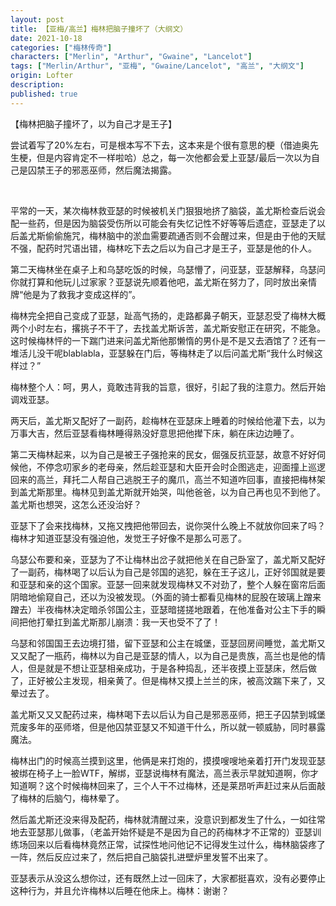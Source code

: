 ```yaml
---
layout: post
title: 【亚梅/高兰】梅林把脑子撞坏了（大纲文）
date: 2021-10-18
categories: ["梅林传奇"]
characters: ["Merlin", "Arthur", "Gwaine", "Lancelot"]
tags: ["Merlin/Arthur", "亚梅", "Gwaine/Lancelot", "高兰", "大纲文"]
origin: Lofter
description: 
published: true
---
```


【梅林把脑子撞坏了，以为自己才是王子】

尝试着写了20%左右，可是根本写不下去，这本来是个很有意思的梗（借迪奥先生梗，但是内容肯定不一样啦哈）总之，每一次他都会爱上亚瑟/最后一次以为自己是囚禁王子的邪恶巫师，然后魔法揭露。

<br>

平常的一天，某次梅林救亚瑟的时候被机关门狠狠地挤了脑袋，盖尤斯检查后说会配一些药，但是因为脑袋受伤所以可能会有失忆记性不好等等后遗症，亚瑟走了以后盖尤斯偷偷施咒，梅林脑中的淤血需要疏通否则不会醒过来，但是由于他的天赋不强，配药时咒语出错，梅林吃下去之后以为自己才是王子，亚瑟是他的仆人。

第二天梅林坐在桌子上和乌瑟吃饭的时候，乌瑟懵了，问亚瑟，亚瑟解释，乌瑟问你就打算和他玩儿过家家？亚瑟说先顺着他吧，盖尤斯在努力了，同时放出亲情牌“他是为了救我才变成这样的”。

梅林完全把自己变成了亚瑟，趾高气扬的，走路都鼻子朝天，亚瑟忍受了梅林大概两个小时左右，撂挑子不干了，去找盖尤斯诉苦，盖尤斯安慰正在研究，不能急。这时候梅林怦的一下踹门进来问盖尤斯他那懒惰的男仆是不是又去酒馆了？还有一堆活儿没干呢blablabla，亚瑟躲在门后，等梅林走了以后问盖尤斯“我什么时候这样过？”

梅林整个人：呵，男人，竟敢违背我的旨意，很好，引起了我的注意力。然后开始调戏亚瑟。

两天后，盖尤斯又配好了一副药，趁梅林在亚瑟床上睡着的时候给他灌下去，以为万事大吉，然后亚瑟看梅林睡得熟没好意思把他撵下床，躺在床边边睡了。

第二天梅林起来，以为自己是被王子强抢来的民女，倔强反抗亚瑟，故意不好好伺候他，不停念叨家乡的老母亲，然后趁亚瑟和大臣开会时企图逃走，迎面撞上巡逻回来的高兰，拜托二人帮自己逃脱王子的魔爪，高兰不知道咋回事，直接把梅林架到盖尤斯那里。梅林见到盖尤斯就开始哭，叫他爸爸，以为自己再也见不到他了。盖尤斯也想哭，这怎么还没治好？

亚瑟下了会来找梅林，又拖又拽把他带回去，说你哭什么晚上不就放你回来了吗？梅林才知道亚瑟没有强迫他，发觉王子好像不是那么可恶了。

乌瑟公布要和亲，亚瑟为了不让梅林出岔子就把他关在自己卧室了，盖尤斯又配好了一副药，梅林喝了以后认为自己是邻国的逃犯，躲在王子这儿，正好邻国就是要和亚瑟和亲的这个国家。亚瑟一回来就发现梅林又不对劲了，整个人躲在窗帘后面阴暗地偷窥自己，还以为没被发现。（外面的骑士都看见梅林的屁股在玻璃上蹭来蹭去）半夜梅林决定暗杀邻国公主，亚瑟暗搓搓地跟着，在他准备对公主下手的瞬间把他打晕扛到盖尤斯那儿崩溃：我一天也受不了了！

乌瑟和邻国国王去边境打猎，留下亚瑟和公主在城堡，亚瑟回房间睡觉，盖尤斯又又又配了一瓶药，梅林以为自己是亚瑟的情人，以为自己是贵族，高兰也是他的情人，但是就是不想让亚瑟相亲成功，于是各种捣乱，还半夜摸上亚瑟床，然后做了，正好被公主发现，相亲黄了。但是梅林又摸上兰兰的床，被高汶踹下来了，又晕过去了。

盖尤斯又又又配药过来，梅林喝下去以后认为自己是邪恶巫师，把王子囚禁到城堡荒废多年的巫师塔，但是他囚禁亚瑟又不知道干什么，所以就一顿威胁，同时暴露魔法。

梅林出门的时候高兰摸到这里，他俩是来打炮的，摸摸嗖嗖地亲着打开门发现亚瑟被绑在椅子上一脸WTF，解绑，亚瑟说梅林有魔法，高兰表示早就知道啊，你才知道啊？这个时候梅林回来了，三个人干不过梅林，还是莱昂听声赶过来从后面敲了梅林的后脑勺，梅林晕了。

然后盖尤斯还没来得及配药，梅林就清醒过来，没意识到都发生了什么，一如往常地去亚瑟那儿做事，（老盖开始怀疑是不是因为自己的药梅林才不正常的）亚瑟训练场回来以后看梅林竟然正常，试探性地问他记不记得发生过什么，梅林脑袋疼了一阵，然后反应过来了，然后把自己脑袋扎进壁炉里发誓不出来了。

亚瑟表示从没这么想你过，还有既然上过一回床了，大家都挺喜欢，没有必要停止这种行为，并且允许梅林以后睡在他床上。梅林：谢谢？
